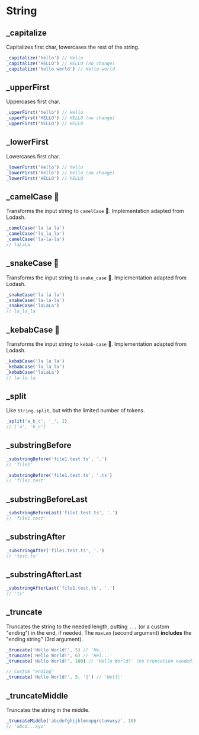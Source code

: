 # String

## \_capitalize

Capitalizes first char, lowercases the rest of the string.

```ts
_capitalize('hello') // Hello
_capitalize('HELLO') // HELLO (no change)
_capitalize('hello world') // Hello world
```

## \_upperFirst

Uppercases first char.

```ts
_upperFirst('hello') // Hello
_upperFirst('HELLO') // HELLO (no change)
_upperFirst('hELLO') // HELLO
```

## \_lowerFirst

Lowercases first char.

```ts
_lowerFirst('Hello') // hello
_lowerFirst('hello') // hello (no change)
_lowerFirst('HELLO') // hELLO
```

## \_camelCase 🐪

Transforms the input string to `camelCase` 🐪. Implementation adapted from Lodash.

```ts
_camelCase('la la la')
_camelCase('la_la_la')
_camelCase('la-la-la')
// laLaLa
```

## \_snakeCase 🐍

Transforms the input string to `snake_case` 🐍. Implementation adapted from Lodash.

```ts
_snakeCase('la la la')
_snakeCase('la-la-la')
_snakeCase('laLaLa')
// la_la_la
```

## \_kebabCase 🥙

Transforms the input string to `kebab-case` 🥙. Implementation adapted from Lodash.

```ts
_kebabCase('la la la')
_kebabCase('la_la_la')
_kebabCase('laLaLa')
// la-la-la
```

## \_split

Like `String.split`, but with the limited number of tokens.

```ts
_split('a_b_c', '_', 2)
// ['a', 'b_c']
```

## \_substringBefore

```ts
_substringBefore('file1.test.ts', '.')
// 'file1'

_substringBefore('file1.test.ts', '.ts')
// 'file1.test'
```

## \_substringBeforeLast

```ts
_substringBeforeLast('file1.test.ts', '.')
// 'file1.test'
```

## \_substringAfter

```ts
_substringAfter('file1.test.ts', '.')
// 'test.ts'
```

## \_substringAfterLast

```ts
_substringAfterLast('file1.test.ts', '.')
// 'ts'
```

## \_truncate

Truncates the string to the needed length, putting `...` (or a custom "ending") in the end, if
needed. The `maxLen` (second argument) **includes** the "ending string" (3rd argument).

```ts
_truncate('Hello World!', 5) // 'He...'
_truncate('Hello World!', 6) // 'Hel...'
_truncate('Hello World!', 100) // 'Hello World!' (no truncation needed)

// Custom "ending"
_truncate('Hello World!', 5, '|') // 'Hell|'
```

## \_truncateMiddle

Truncates the string in the middle.

```ts
_truncateMiddle('abcdefghijklmnopqrstuvwxyz', 10)
// 'abcd...xyz'
```
